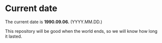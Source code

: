 # Current date

The current date is **1990.09.06.** (YYYY.MM.DD.)

This repository will be good when the world ends, so we will know how long it lasted.